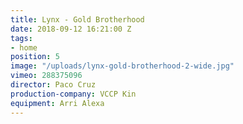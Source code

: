 ```yaml
---
title: Lynx - Gold Brotherhood
date: 2018-09-12 16:21:00 Z
tags:
- home
position: 5
image: "/uploads/lynx-gold-brotherhood-2-wide.jpg"
vimeo: 288375096
director: Paco Cruz
production-company: VCCP Kin
equipment: Arri Alexa
---
```


